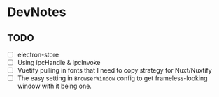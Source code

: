 # DevNotes

## TODO

- [ ] electron-store
- [ ] Using ipcHandle & ipcInvoke
- [ ] Vuetify pulling in fonts that I need to copy strategy for Nuxt/Nuxtify
- [ ] The easy setting in `BrowserWindow` config to get frameless-looking window
      with it being one.
